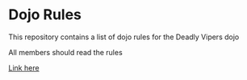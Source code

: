 Dojo Rules
==========

This repository contains a list of dojo rules for the Deadly Vipers dojo

All members should read the rules

[Link here](https://github.com/deadlyvipers)
